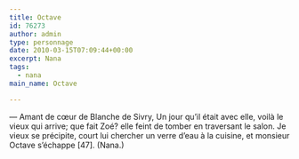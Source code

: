 ```yaml
---
title: Octave
id: 76273
author: admin
type: personnage
date: 2010-03-15T07:09:44+00:00
excerpt: Nana
tags:
  - nana
main_name: Octave

---
```

— Amant de cœur de Blanche de Sivry, Un jour qu&rsquo;il était avec elle, voilà le vieux qui arrive; que fait Zoé? elle feint de tomber en traversant le salon. Je vieux se précipite, court lui chercher un verre d&rsquo;eau à la cuisine, et monsieur Octave s&rsquo;échappe [47]. (Nana.)